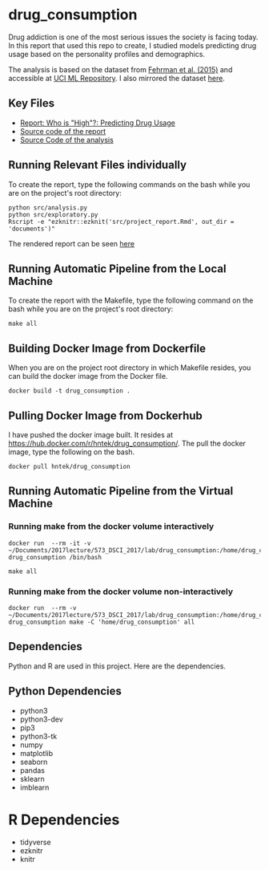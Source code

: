 # drug_consumption

Drug addiction is one of the most serious issues the society is facing today. In this report that used this repo to create, I studied models predicting drug usage based on the personality profiles and demographics.

The analysis is based on the dataset from [Fehrman et al. (2015)](https://arxiv.org/abs/1506.06297) and accessible at [UCI ML Repository](http://archive.ics.uci.edu/ml/machine-learning-databases/00373/drug_consumption.data). I also mirrored the dataset [here](data/drug_consumption.csv).

## Key Files

- [Report: Who is \"High\"?: Predicting Drug Usage](documents/project_report.md)
- [Source code of the report](src/project_report.Rmd)
- [Source Code of the analysis](src/q4_script.ipynb)


## Running Relevant Files individually

To create the report, type the following commands on the bash while you are on the project's root directory:

```
python src/analysis.py
python src/exploratory.py
Rscript -e "ezknitr::ezknit('src/project_report.Rmd', out_dir = 'documents')"
```
The rendered report can be seen [here](documents/project_report.md)

## Running Automatic Pipeline from the Local Machine

To create the report with the Makefile, type the following command on the bash while you are on the project's root directory:

```
make all
```

## Building Docker Image from Dockerfile

When you are on the project root directory in which Makefile resides, you can build the docker image from the Docker file.

```
docker build -t drug_consumption .
```

## Pulling Docker Image from Dockerhub

I have pushed the docker image built. It resides at https://hub.docker.com/r/hntek/drug_consumption/. The pull the docker image, type the following on the bash.
```
docker pull hntek/drug_consumption
```
## Running Automatic Pipeline from the Virtual Machine 

### Running make from the docker volume interactively

```
docker run  --rm -it -v ~/Documents/2017lecture/573_DSCI_2017/lab/drug_consumption:/home/drug_consumption drug_consumption /bin/bash

make all
```
### Running make from the docker volume non-interactively
```
docker run  --rm -v ~/Documents/2017lecture/573_DSCI_2017/lab/drug_consumption:/home/drug_consumption drug_consumption make -C 'home/drug_consumption' all
```
## Dependencies

Python and R are used in this project. Here are the dependencies.

## Python Dependencies

- python3
- python3-dev
- pip3
- python3-tk
- numpy
- matplotlib
- seaborn
- pandas
- sklearn
- imblearn


# R Dependencies

- tidyverse
- ezknitr
- knitr








